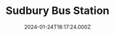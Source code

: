 ---
date: 2024-01-24T18:17:24.000Z
title: Sudbury Bus Station
latitude: 52.037957792562295
longitude: 0.7322172514471625
category: checkin
---